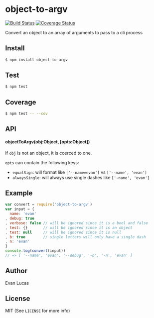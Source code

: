 # object-to-argv

[![Build Status](https://travis-ci.org/evanlucas/object-to-argv.svg)](https://travis-ci.org/evanlucas/object-to-argv)
[![Coverage Status](https://coveralls.io/repos/evanlucas/object-to-argv/badge.svg?branch=master&service=github)](https://coveralls.io/github/evanlucas/object-to-argv?branch=master)

Convert an object to an array of arguments to pass to a cli process

## Install

```bash
$ npm install object-to-argv
```

## Test

```bash
$ npm test
```

## Coverage

```bash
$ npm test -- --cov
```

## API

#### objectToArgv(obj:Object, [opts:Object])

If `obj` is not an object, it is coerced to one.

`opts` can contain the following keys:

- `equalSign`: will format like `['--name=evan']` vs `['--name', 'evan']`
- `alwaysSingle`: will always use single dashes like `['-name', 'evan']`

## Example

```js
var convert = require('object-to-argv')
var input = {
  name: 'evan'
, debug: true
, verbose: false // will be ignored since it is a bool and false
, test: {}       // will be ignored since it is an object
, test: null     // will be ignored since it is null
, b: true        // single letters will only have a single dash
, n: 'evan'
}
console.log(convert(input))
// => [ '--name', 'evan', '--debug', '-b', '-n', 'evan' ]
```

## Author

Evan Lucas

## License

MIT (See `LICENSE` for more info)
